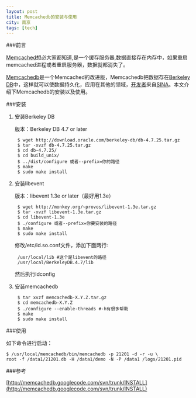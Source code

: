 ```yaml
---
layout: post
title: Memcachedb的安装与使用
city: 南京
tags: [tech]
---
```


###前言

[Memcached]想必大家都知道,是一个缓存服务器,数据直接存在内存中，如果重启memcached进程或者重启服务器，数据就都消失了。

[Memcachedb]是一个Memcached的改进版，Memcachedb把数据存在[Berkeley DB][1]中，这样就可以使数据持久化，应用在其他的领域，[开发者][2]来自[SINA]。本文介绍下Memcachedb的安装以及使用。

###安装

1. 安装Berkeley DB 
   
   版本：Berkeley DB 4.7 or later

		$ wget http://download.oracle.com/berkeley-db/db-4.7.25.tar.gz
		$ tar -xvzf db-4.7.25.tar.gz
		$ cd db-4.7.25/
		$ cd build_unix/
		$ ../dist/configure 或者--prefix=你的路径
		$ make
		$ sudo make install

2. 安装libevent

   版本：libevent 1.3e or later（最好用1.3e）
   
		$ wget http://monkey.org/~provos/libevent-1.3e.tar.gz
		$ tar -xvzf libevent-1.3e.tar.gz
		$ cd libevent-1.3e
		$ ./configure 或者--prefix=你要安装的路径
		$ make
		$ sudo make install

    修改/etc/ld.so.conf文件，添加下面两行:

		/usr/local/lib #这个是libevent的路径
		/usr/local/BerkeleyDB.4.7/lib

    然后执行ldconfig

3. 安装memcachedb

		$ tar xvzf memcachedb-X.Y.Z.tar.gz
		$ cd memcachedb-X.Y.Z
		$ ./configure --enable-threads #-h有很多帮助
		$ make
		$ sudo make install

###使用

如下命令进行启动：

	$ /usr/local/memcachedb/bin/memcachedb -p 21201 -d -r -u \
	root -f /data1/21201.db -H /data1/demo -N -P /data1 /logs/21201.pid


###参考

[http://memcachedb.googlecode.com/svn/trunk/INSTALL](http://memcachedb.googlecode.com/svn/trunk/INSTALL)

[Memcached]: http://www.danga.com/memcached/ "Memcached"
[Memcachedb]: http://memcachedb.org/ "Memcachedb"
[1]: http://www.oracle.com/database/berkeley-db/db/index.html "berkeley db"
[2]: http://stvchu.org/ "stvchu"
[SINA]: http://sina.com "SINA"
